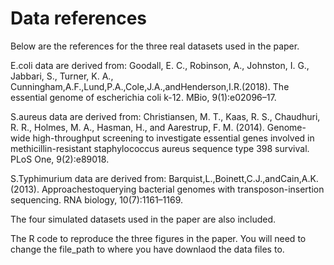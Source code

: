 # Data references

Below are the references for the three real datasets used in the paper. 

E.coli data are derived from:
Goodall, E. C., Robinson, A., Johnston, I. G., Jabbari, S., Turner, K. A.,
Cunningham,A.F.,Lund,P.A.,Cole,J.A.,andHenderson,I.R.(2018).
The essential genome of escherichia coli k-12. MBio, 9(1):e02096–17.

S.aureus data are derived from:
Christiansen, M. T., Kaas, R. S., Chaudhuri, R. R., Holmes,
M. A., Hasman, H., and Aarestrup, F. M. (2014). Genome-wide
high-throughput screening to investigate essential genes involved in
methicillin-resistant staphylococcus aureus sequence type 398 survival.
PLoS One, 9(2):e89018.

S.Typhimurium data are derived from:
Barquist,L.,Boinett,C.J.,andCain,A.K.(2013). Approachestoquerying
bacterial genomes with transposon-insertion sequencing. RNA biology,
10(7):1161–1169.

The four simulated datasets used in the paper are also included. 

The R code to reproduce the three figures in the paper. You will need to change the file_path to where you have downlaod the data files to. 
